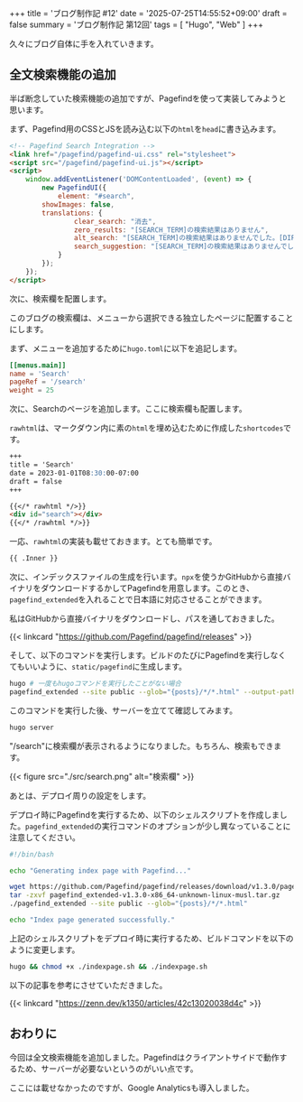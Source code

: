 +++
title = 'ブログ制作記 #12'
date = '2025-07-25T14:55:52+09:00'
draft = false
summary = 'ブログ制作記 第12回'
tags = [ "Hugo", "Web" ]
+++

久々にブログ自体に手を入れていきます。

## 全文検索機能の追加
半ば断念していた検索機能の追加ですが、Pagefindを使って実装してみようと思います。

まず、Pagefind用のCSSとJSを読み込む以下の`html`を`head`に書き込みます。

```html {name="layouts\partials\head.html"}
<!-- Pagefind Search Integration -->
<link href="/pagefind/pagefind-ui.css" rel="stylesheet">
<script src="/pagefind/pagefind-ui.js"></script>
<script>
    window.addEventListener('DOMContentLoaded', (event) => {
        new PagefindUI({
            element: "#search",
	    showImages: false,
	    translations: {
                clear_search: "消去",
                zero_results: "[SEARCH_TERM]の検索結果はありません",
                alt_search: "[SEARCH_TERM]の検索結果はありませんでした。[DIFFERENT_TERM]の検索結果を表示しています",
                search_suggestion: "[SEARCH_TERM]の検索結果はありませんでした。次のいずれかの検索を試してください",
            }
        });
    });
</script>
```

次に、検索欄を配置します。

このブログの検索欄は、メニューから選択できる独立したページに配置することにします。

まず、メニューを追加するために`hugo.toml`に以下を追記します。

```toml {name="hugo.toml"}
[[menus.main]]
name = 'Search'
pageRef = '/search'
weight = 25
```

次に、Searchのページを追加します。ここに検索欄も配置します。

`rawhtml`は、マークダウン内に素の`html`を埋め込むために作成した`shortcodes`です。

```md {name="content\search\_index.md"}
+++
title = 'Search'
date = 2023-01-01T08:30:00-07:00
draft = false
+++

{{</* rawhtml */>}}
<div id="search"></div>
{{</* /rawhtml */>}}
```

一応、`rawhtml`の実装も載せておきます。とても簡単です。

```html {name="layouts/shortcodes/rawhtml.html"}
{{ .Inner }}
```

次に、インデックスファイルの生成を行います。`npx`を使うかGitHubから直接バイナリをダウンロードするかしてPagefindを用意します。このとき、`pagefind_extended`を入れることで日本語に対応させることができます。

私はGitHubから直接バイナリをダウンロードし、パスを通しておきました。

{{< linkcard "https://github.com/Pagefind/pagefind/releases" >}}

そして、以下のコマンドを実行します。ビルドのたびにPagefindを実行しなくてもいいように、`static/pagefind`に生成します。

```bash
hugo # 一度もhugoコマンドを実行したことがない場合
pagefind_extended --site public --glob="{posts}/*/*.html" --output-path="static/pagefind"
```

このコマンドを実行した後、サーバーを立てて確認してみます。

```bash
hugo server
```

"/search"に検索欄が表示されるようになりました。もちろん、検索もできます。

{{< figure src="./src/search.png" alt="検索欄" >}}

あとは、デプロイ周りの設定をします。

デプロイ時にPagefindを実行するため、以下のシェルスクリプトを作成しました。`pagefind_extended`の実行コマンドのオプションが少し異なっていることに注意してください。

```sh {name="indexpage.sh"}
#!/bin/bash

echo "Generating index page with Pagefind..."

wget https://github.com/Pagefind/pagefind/releases/download/v1.3.0/pagefind_extended-v1.3.0-x86_64-unknown-linux-musl.tar.gz
tar -zxvf pagefind_extended-v1.3.0-x86_64-unknown-linux-musl.tar.gz
./pagefind_extended --site public --glob="{posts}/*/*.html"

echo "Index page generated successfully."
```

上記のシェルスクリプトをデプロイ時に実行するため、ビルドコマンドを以下のように変更します。

```sh
hugo && chmod +x ./indexpage.sh && ./indexpage.sh
```

以下の記事を参考にさせていただきました。

{{< linkcard "https://zenn.dev/k1350/articles/42c13020038d4c" >}}

## おわりに
今回は全文検索機能を追加しました。Pagefindはクライアントサイドで動作するため、サーバーが必要ないというのがいい点です。

ここには載せなかったのですが、Google Analyticsも導入しました。
